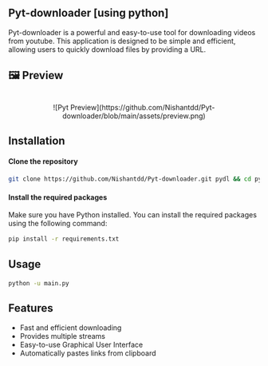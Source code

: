 ## Pyt-downloader [using python]

Pyt-downloader is a powerful and easy-to-use tool for downloading videos from youtube. This application is designed to be simple and efficient, allowing users to quickly download files by providing a URL.

## 🖼 Preview
<div align="center">
<br>
![Pyt Preview](https://github.com/Nishantdd/Pyt-downloader/blob/main/assets/preview.png)
<br>
</div>

## Installation
#### Clone the repository
```bash
git clone https://github.com/Nishantdd/Pyt-downloader.git pydl && cd pydl 
```
#### Install the required packages
Make sure you have Python installed. You can install the required packages using the following command:
```bash
pip install -r requirements.txt
```
## Usage
```bash
python -u main.py
```

## Features
- Fast and efficient downloading
- Provides multiple streams
- Easy-to-use Graphical User Interface
- Automatically pastes links from clipboard
